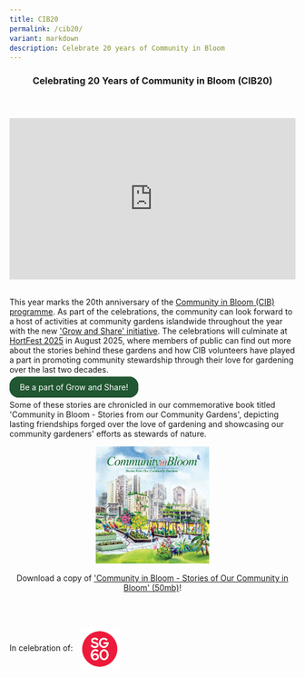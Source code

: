 ```yaml
---
title: CIB20
permalink: /cib20/
variant: markdown
description: Celebrate 20 years of Community in Bloom
---
```

<style>
	.wrapper {
		display: grid;
		grid-template-columns: repeat(auto-fit, minmax(250px, 1fr));
		grid-template-rows: auto-fit;
		column-gap: 10px;
		row-gap: 10px;
	}

	.box {
		border: solid 1px #215732 ;
		border-radius: 5px;
		padding: 5px 10px 15px 10px;
	}
		
		  .button-primary {
    background-color: #215732;
    border: 2px solid #215732;
    padding: 0.5rem 1rem;
  	border-radius: 1rem;
    color: white !important;
	  text-decoration: none !important;
  }
</style>

<header>
<h3>Celebrating 20 Years of Community in Bloom (CIB20)</h3>
</header>

<div style="max-width: 800px; width: 100%; margin: 0 auto; position: relative; padding-bottom: 56.25%; height: 0; overflow: hidden;">
  <iframe style="position: absolute; top: 0; left: 0; width: 100%; height: 100%;" allowfullscreen="" allow="accelerometer; autoplay; clipboard-write; encrypted-media; gyroscope; picture-in-picture; web-share" frameborder="0" title="YouTube video player" src="https://www.youtube.com/embed/aplk35BXwgA?si=DJ4H7sIBnbPY6AJw">
  </iframe>
</div>
<br>

<section>
<p>This year marks the 20th anniversary of the <a href="/get-involved/community-gardens/">Community in Bloom (CIB) programme</a>. As part of the celebrations, the community can look forward to a host of activities at community gardens islandwide throughout the year with the new <a href="/grow-and-share-initiative/">'Grow and Share' initiative</a>. The celebrations will culminate at <a href="/hortfest-2025/">HortFest 2025</a> in August 2025, where members of public can find out more about the stories behind these gardens and how CIB volunteers have played a part in promoting community stewardship through their love for gardening over the last two decades. </p>
	
<a class="button-primary" href="/grow-and-share-initiative/">Be a part of Grow and Share!</a>

<p>Some of these stories are chronicled in our commemorative book titled 'Community in Bloom - Stories from our Community Gardens', depicting lasting friendships forged over the love of gardening and showcasing our community gardeners' efforts as stewards of nature.</p>
       

<div style="text-align:center;"> <img style="width:200px;" src="/images/CIB20/cib20book.png"> </div>	
<p></p><div style="text-align:center;">Download a copy of <a href="/files/Community%20in%20Bloom%20-%20Stories%20in%20Our%20Community%20Gardens.pdf">  'Community in Bloom - Stories of Our Community in Bloom' (50mb)</a>!</div><p></p>  
  <br><br>
<p>In celebration of: <img style="width:70px; vertical-align:middle; display: inline; margin-left:8px" src="/images/CIB20/sg60_logo.png"></p><br></section>